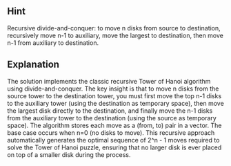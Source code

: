 ## Hint
Recursive divide-and-conquer: to move n disks from source to destination, recursively move n-1 to auxiliary, move the largest to destination, then move n-1 from auxiliary to destination.

## Explanation
The solution implements the classic recursive Tower of Hanoi algorithm using divide-and-conquer. The key insight is that to move n disks from the source tower to the destination tower, you must first move the top n-1 disks to the auxiliary tower (using the destination as temporary space), then move the largest disk directly to the destination, and finally move the n-1 disks from the auxiliary tower to the destination (using the source as temporary space). The algorithm stores each move as a (from, to) pair in a vector. The base case occurs when n=0 (no disks to move). This recursive approach automatically generates the optimal sequence of 2^n - 1 moves required to solve the Tower of Hanoi puzzle, ensuring that no larger disk is ever placed on top of a smaller disk during the process.
